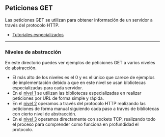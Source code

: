 ## Peticiones GET
Las peticiones GET se utilizan para obtener información de un servidor a través del protocolo HTTP.

- [Tutoriales especializados](https://github.com/mondeja/fullstack/tree/master/backend/src/012-protocolos_red/HTTP/cliente/peticiones/GET/tutoriales/)



_____________________________________

### Niveles de abstracción
En este directorio puedes ver ejemplos de peticiones GET a varios niveles de abstracción.

- El más alto de los niveles es el 0 y es el único que carece de ejemplos de implementación debido a que en este nivel se usan bibliotecas especializadas para cada servidor.
- En el [nivel 1](https://github.com/mondeja/fullstack/tree/master/backend/src/012-protocolos_red/HTTP/cliente/peticiones/GET/nivel_1/) se utilizan las bibliotecas especializadas en realizar peticiones por URL de forma simple y rápida.
- En el [nivel 2](https://github.com/mondeja/fullstack/tree/master/backend/src/012-protocolos_red/HTTP/cliente/peticiones/GET/nivel_2/) operamos a través del protocolo HTTP realizando las peticiones de forma manual siguiendo cada paso a través de bibliotecas con cierto nivel de abstracción.
- En el [nivel 3](https://github.com/mondeja/fullstack/tree/master/backend/src/012-protocolos_red/HTTP/cliente/peticiones/GET/nivel_3/) operamos directamente con sockets TCP, realizando todo el proceso para comprender como funciona en profundidad el protocolo.

